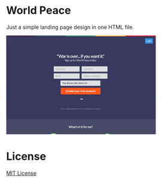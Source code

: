 # World Peace
Just a simple landing page design in one HTML file.

<img width="400px" src="screenshot.jpg">

# License

[MIT License](LICENSE.md)